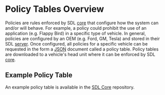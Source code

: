 # Policy Tables Overview
Policies are rules enforced by SDL <a href="https://github.com/smartdevicelink/sdl_core" target="_blank">core</a> that configure how the system can and/or will behave.  For example, a policy could prohibit the use of an application (e.g. Flappy Bird) in a specific type of vehicle.  In general, policies are configured by an OEM (e.g. Ford, GM, Tesla) and stored in their SDL <a href="https://github.com/smartdevicelink/sdl_server" target="_blank">server</a>.  Once configured, all policies for a specific vehicle can be requested in the form a <a href="http://www.json.org/" target="_blank">JSON</a> document called a policy table.  Policy tables are downloaded to a vehicle's head unit where it can be enforced by SDL <a href="https://github.com/smartdevicelink/sdl_core" target="_blank">core</a>.

## Example Policy Table
An example policy table is available in the <a href="https://github.com/smartdevicelink/sdl_core/blob/master/src/appMain/sdl_preloaded_pt.json" target="_blank">SDL Core</a> repository.